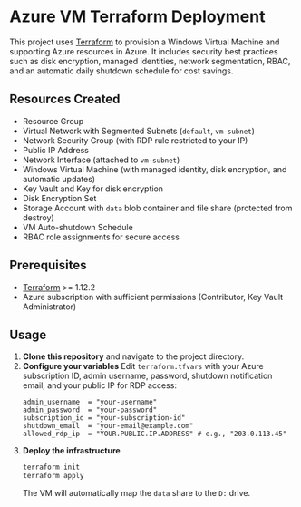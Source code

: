 # Azure VM Terraform Deployment

This project uses [Terraform](https://www.terraform.io/) to provision a Windows Virtual Machine and supporting Azure resources in Azure. It includes security best practices such as disk encryption, managed identities, network segmentation, RBAC, and an automatic daily shutdown schedule for cost savings.

## Resources Created

- Resource Group
- Virtual Network with Segmented Subnets (`default`, `vm-subnet`)
- Network Security Group (with RDP rule restricted to your IP)
- Public IP Address
- Network Interface (attached to `vm-subnet`)
- Windows Virtual Machine (with managed identity, disk encryption, and automatic updates)
- Key Vault and Key for disk encryption
- Disk Encryption Set
- Storage Account with `data` blob container and file share (protected from destroy)
- VM Auto-shutdown Schedule
- RBAC role assignments for secure access

## Prerequisites

- [Terraform](https://learn.hashicorp.com/terraform/getting-started/install.html) >= 1.12.2
- Azure subscription with sufficient permissions (Contributor, Key Vault Administrator)

## Usage

1. **Clone this repository** and navigate to the project directory.
2. **Configure your variables**
   Edit `terraform.tfvars` with your Azure subscription ID, admin username, password, shutdown notification email, and your public IP for RDP access:
   ```hcl
   admin_username  = "your-username"
   admin_password  = "your-password"
   subscription_id = "your-subscription-id"
   shutdown_email  = "your-email@example.com"
   allowed_rdp_ip  = "YOUR.PUBLIC.IP.ADDRESS" # e.g., "203.0.113.45"
   ```
3. **Deploy the infrastructure**
   ```bash
   terraform init
   terraform apply
   ```
   The VM will automatically map the `data` share to the `D:` drive.
